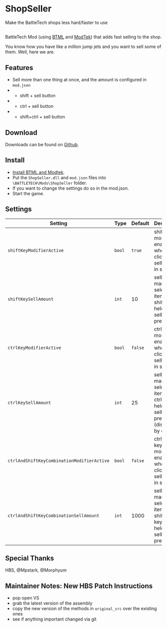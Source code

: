 # ShopSeller

Make the BattleTech shops less hard/faster to use

##
BattleTech Mod (using [BTML](https://github.com/Mpstark/BattleTechModLoader) and [ModTek](https://github.com/Mpstark/ModTek)) that adds fast selling to the shop.

You know how you have like a million jump jets and you want to sell some of them. Well, here we are.

## Features

- Sell more than one thing at once, and the amount is configured in `mod.json`
- - shift + sell button
- - ctrl + sell button
- - shift+ctrl + sell button

## Download
Downloads can be found on [Github](https://github.com/janxious/ShopSeller/releases).

## Install
- [Install BTML and Modtek](https://github.com/Mpstark/ModTek/wiki/The-Drop-Dead-Simple-Guide-to-Installing-BTML-&-ModTek-&-ModTek-mods).
- Put the `ShopSeller.dll` and `mod.json` files into `\BATTLETECH\Mods\ShopSeller` folder.
- If you want to change the settings do so in the mod.json.
- Start the game.

## Settings

Setting | Type | Default | Description
--- | --- | --- | ---
`shiftKeyModifierActive` | `bool` | `true` | shift key modifier is enabled when clicking the sell button in shop
`shiftKeySellAmount` | `int` | 10 | sell this many of the selected item when shift key is held and sell button pressed
`ctrlKeyModifierActive` | `bool` | `false` | ctrl key modifier is enabled when clicking the sell button in shop
`ctrlKeySellAmount` | `int` | 25 | sell this many of the selected item when ctrl key is held and sell button pressed (disabled by default)
`ctrlAndShiftKeyCombinationModifierActive` | `bool` | `false` | ctrl+shift keys modifier is enabled when clicking the sell button in shop
`ctrlAndShiftKeyCombinationSellAmount` | `int` | 1000 | sell this many of the selected item when shift+ctrl keys are held and sell button pressed

## Special Thanks

HBS, @Mpstark, @Morphyum


## Maintainer Notes: New HBS Patch Instructions

* pop open VS
* grab the latest version of the assembly
* copy the new version of the methods in `original_src` over the existing ones
* see if anything important changed via git
